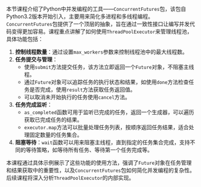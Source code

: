 本节课程介绍了Python中并发编程的工具——`ConcurrentFutures`包，该包自Python3.2版本开始引入，主要用来简化多进程和多线程编程。`ConcurrentFutures`包提供了一个顶层的抽象，旨在通过一致性接口让编写并发代码变得更加容易。课程重点讲解了如何使用`ThreadPoolExecutor`来管理线程池，具体功能包括：

1. **控制线程数量**：通过设置`max_workers`参数来控制线程池中的最大线程数。
2. **任务提交与管理**：
   - 使用`submit`方法提交任务，该方法立即返回一个`Future`对象，不阻塞主线程。
   - 通过`Future`对象可以追踪任务的执行状态和结果，如使用`done`方法检查任务是否完成，使用`result`方法获取任务返回值。
   - 可以取消未开始执行的任务使用`cancel`方法。
3. **任务完成监听**：
   - `as_completed`函数可用于监听已完成的任务，返回一个生成器，可以遍历获取已完成任务的结果。
   - `executor.map`方法可以批量处理任务列表，按顺序返回任务结果，适合处理固定数量的任务集合。
4. **阻塞等待**：`wait`函数可以用来阻塞主线程，直到指定的任务集合完成，支持不同的等待策略，如等待所有任务、等待第一个任务完成等。

本课程通过具体示例展示了这些功能的使用方法，强调了`Future`对象在任务管理和结果获取中的重要性，以及`ConcurrentFutures`包如何简化并发编程的复杂性。后续课程将深入分析`ThreadPoolExecutor`的内部实现。